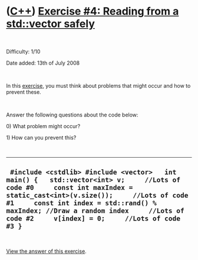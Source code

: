 
 

 

 

 

 

([C++](Cpp.md)) [Exercise \#4: Reading from a std::vector safely](CppReadingFromAvectorSafely.md)
===================================================================================================

 

Difficulty: 1/10

Date added: 13th of July 2008

 

In this [exercise](CppExercise.md), you must think about problems that
might occur and how to prevent these.

 

Answer the following questions about the code below:

0\) What problem might occur?

1\) How can you prevent this?

 

  -------------------------------------------------------------------------------------------------------------------------------------------------------------------------------------------------------------------------------------------------------------------------------------------------------------------
  ` #include <cstdlib> #include <vector>   int main() {   std::vector<int> v;     //Lots of code #0     const int maxIndex = static_cast<int>(v.size());     //Lots of code #1     const int index = std::rand() % maxIndex; //Draw a random index     //Lots of code #2     v[index] = 0;     //Lots of code #3 }`
  -------------------------------------------------------------------------------------------------------------------------------------------------------------------------------------------------------------------------------------------------------------------------------------------------------------------

 

[View the answer of this
exercise](CppExerciseReadingFromAvectorSafelyAnswer.md).

 

 

 

 

 

 

